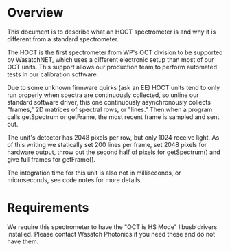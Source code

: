 # Overview

This document is to describe what an HOCT spectrometer is and why it is different from
a standard spectrometer.

The HOCT is the first spectrometer from WP's OCT division to be supported by WasatchNET,
which uses a different electronic setup than most of our OCT units. This support allows
our production team to perform automated tests in our calibration software.

Due to some unknown firmware quirks (ask an EE) HOCT units tend to only run properly when 
spectra are continuously collected, so unline our standard software driver, this one
continuously asynchronously collects "frames," 2D matrices of spectral rows, or "lines."
Then when a program calls getSpectrum or getFrame, the most recent frame is sampled and
sent out.

The unit's detector has 2048 pixels per row, but only 1024 receive light. As of this writing
we statically set 200 lines per frame, set 2048 pixels for hardware output, throw out the second
half of pixels for getSpectrum() and give full frames for getFrame().

The integration time for this unit is also not in milliseconds, or microseconds, see code notes for 
more details.

# Requirements

We require this spectrometer to have the "OCT is HS Mode" libusb drivers installed. Please
contact Wasatch Photonics if you need these and do not have them.